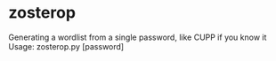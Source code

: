 # zosterop
Generating a wordlist from a single password, like CUPP if you know it <br>
Usage: zosterop.py [password] 
